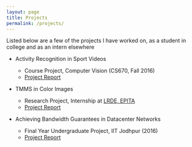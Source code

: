 ```yaml
---
layout: page
title: Projects
permalink: /projects/
---
```


Listed below are a few of the projects I have worked on, as a student in college and as an intern elsewhere

* Activity Recognition in Sport Videos
    * Course Project, Computer Vision (CS670, Fall 2016)
    * <a href="https://www.dropbox.com/s/p6kdkfh5abn2kyy/Activity_Detection_in_Sports_Video.pdf" target="_blank">Project Report</a>

* TMMS in Color Images
    * Research Project, Internship at [LRDE, EPITA](https://www.lrde.epita.fr/wiki/Main_Page)
    * <a href="https://www.dropbox.com/s/v8gny5cnw71ygyd/Color_TMMS_Report.pdf" target="_blank">Project Report</a>

* Achieving Bandwidth Guarantees in Datacenter Networks
    * Final Year Undergraduate Project, IIT Jodhpur (2016)
    * <a href="https://www.dropbox.com/s/1dp5l7f1liygalj/BTP_Final_Report.pdf" target="_blank">Project Report</a>